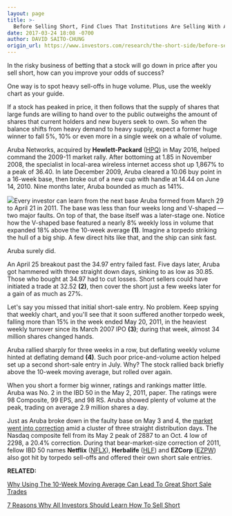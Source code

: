 ```yaml
---
layout: page
title: >-
  Before Selling Short, Find Clues That Institutions Are Selling With Abandon
date: 2017-03-24 18:08 -0700
author: DAVID SAITO-CHUNG
origin_url: https://www.investors.com/research/the-short-side/before-selling-short-find-clues-that-institutions-are-selling-with-abandon
---
```





In the risky business of betting that a stock will go down in price after you sell short, how can you improve your odds of success?


One way is to spot heavy sell-offs in huge volume. Plus, use the weekly chart as your guide.


If a stock has peaked in price, it then follows that the supply of shares that large funds are willing to hand over to the public outweighs the amount of shares that current holders and new buyers seek to own. So when the balance shifts from heavy demand to heavy supply, expect a former huge winner to fall 5%, 10% or even more in a single week on a whale of volume.


Aruba Networks, acquired by **Hewlett-Packard** ([HPQ](https://research.investors.com/quote.aspx?symbol=HPQ)) in May 2016, helped command the 2009-11 market rally. After bottoming at 1.85 in November 2008, the specialist in local-area wireless internet access shot up 1,867% to a peak of 36.40. In late December 2009, Aruba cleared a 10.06 buy point in a 16-week base, then broke out of a new cup with handle at 14.44 on June 14, 2010. Nine months later, Aruba bounded as much as 141%.


![](https://www.investors.com/wp-content/uploads/2017/03/ShortSide_032717-826x1024.png)Every investor can learn from the next base Aruba formed from March 29 to April 21 in 2011. The base was less than four weeks long and V-shaped — two major faults. On top of that, the base itself was a later-stage one. Notice how the V-shaped base featured a nearly 8% weekly loss in volume that expanded 18% above the 10-week average **(1)**. Imagine a torpedo striking the hull of a big ship. A few direct hits like that, and the ship can sink fast.


Aruba surely did.


An April 25 breakout past the 34.97 entry failed fast. Five days later, Aruba got hammered with three straight down days, sinking to as low as 30.85. Those who bought at 34.97 had to cut losses. Short sellers could have initiated a trade at 32.52 **(2)**, then cover the short just a few weeks later for a gain of as much as 27%.


Let's say you missed that initial short-sale entry. No problem. Keep spying that weekly chart, and you'll see that it soon suffered another torpedo week, falling more than 15% in the week ended May 20, 2011, in the heaviest weekly turnover since its March 2007 IPO **(3)**; during that week, almost 34 million shares changed hands.


Aruba rallied sharply for three weeks in a row, but deflating weekly volume hinted at deflating demand **(4)**. Such poor price-and-volume action helped set up a second short-sale entry in July. Why? The stock rallied back briefly above the 10-week moving average, but rolled over again.


When you short a former big winner, ratings and rankings matter little. Aruba was No. 2 in the IBD 50 in the May 2, 2011, paper. The ratings were 98 Composite, 99 EPS, and 98 RS. Aruba showed plenty of volume at the peak, trading on average 2.9 million shares a day.


Just as Aruba broke down in the faulty base on May 3 and 4, the [market went into correction](https://www.investors.com/category/market-trend/the-big-picture/) amid a cluster of three straight distribution days. The Nasdaq composite fell from its May 2 peak of 2887 to an Oct. 4 low of 2298, a 20.4% correction. During that bear-market-size correction of 2011, fellow IBD 50 names **Netflix** ([NFLX](https://research.investors.com/quote.aspx?symbol=NFLX)), **Herbalife** ([HLF](https://research.investors.com/quote.aspx?symbol=HLF)) and **EZCorp** ([EZPW](https://research.investors.com/quote.aspx?symbol=EZPW)) also got hit by torpedo sell-offs and offered their own short sale entries.


**RELATED:**


[Why Using The 10-Week Moving Average Can Lead To Great Short Sale Trades](https://www.investors.com/research/the-short-side/how-to-win-at-short-selling-train-your-eyes-for-follow-on-sells/)


[7 Reasons Why All Investors Should Learn How To Sell Short](https://www.investors.com/research/the-short-side/seven-reasons-why-you-should-try-selling-a-stock-short/)




